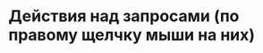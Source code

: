 <div id="действия-над-запросами-по-правому-щелчку-мыши-на-них"
class="section level1">

Действия над запросами (по правому щелчку мыши на них)
======================================================


